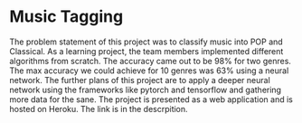# Music Tagging
<p>The problem statement of this project was to classify music into POP and Classical. As a learning project, the team members implemented different algorithms from scratch. The accuracy came out to be 98% for two genres. The max accuracy we could achieve for 10 genres was 63% using a neural network. The further plans of this project are to apply a deeper neural network using the frameworks like pytorch and tensorflow and gathering more data for the sane. The project is presented as a web application and is hosted on Heroku. The link is in the descrpition. </p>
